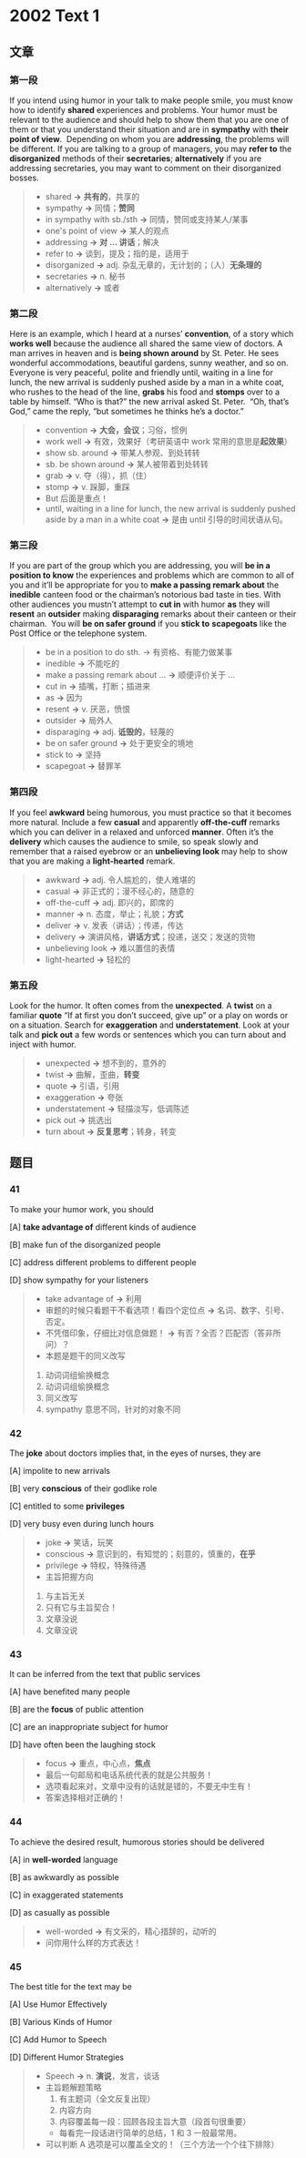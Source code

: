 # 2002 Text 1

## 文章

### 第一段

If you intend using humor in your talk to make people smile, you must know how to identify **shared** experiences and problems. Your humor must be relevant to the audience and should help to show them that you are one of them or that you understand their situation and are in **sympathy** with **their point of view**.  Depending on whom you are **addressing**, the problems will be different. If you are talking to a group of managers, you may **refer to** the **disorganized** methods of their **secretaries**; **alternatively** if you are addressing secretaries, you may want to comment on their disorganized bosses.

> - shared **→** **共有的**，共享的
> - sympathy  **→** 同情；**赞同**
> - in sympathy with sb./sth **→** 同情，赞同或支持某人/某事
> - one's point of view **→** 某人的观点
> - addressing **→** **对 ... 讲话**；解决
> - refer to **→** 谈到，提及；指的是，适用于
> - disorganized **→** adj. 杂乱无章的，无计划的；（人）**无条理的**
> - secretaries **→** n. 秘书
> - alternatively **→** 或者

### 第二段

Here is an example, which I heard at a nurses’ **convention**, of a story which **works well** because the audience all shared the same view of doctors. A man arrives in heaven and is **being shown around** by St. Peter. He sees wonderful accommodations, beautiful gardens, sunny weather, and so on. Everyone is very peaceful, polite and friendly until, waiting in a line for lunch, the new arrival is suddenly pushed aside by a man in a white coat, who rushes to the head of the line, **grabs** his food and **stomps** over to a table by himself. “Who is that?” the new arrival asked St. Peter.  “Oh, that’s God,” came the reply, “but sometimes he thinks he’s a doctor.”

> - convention **→** **大会，会议**；习俗，惯例
> - work well **→** 有效，效果好（考研英语中 work 常用的意思是**起效果**）
> - show sb. around **→** 带某人参观、到处转转
> - sb. be shown around **→** 某人被带着到处转转
> - grab **→** v. 夺（得），抓（住）
> - stomp **→** v. 跺脚，重踩
> - But 后面是重点！
> - until, waiting in a line for lunch, the new arrival is suddenly pushed aside by a man in a white coat **→** 是由 until 引导的时间状语从句。

### 第三段

If you are part of the group which you are addressing, you will **be in a position to know** the experiences and problems which are common to all of you and it’ll be appropriate for you to **make a passing remark about** the **inedible** canteen food or the chairman’s notorious bad taste in ties. With other audiences you mustn’t attempt to **cut in** with humor **as** they will **resent** an **outsider** making **disparaging** remarks about their canteen or their chairman.  You will **be on safer ground** if you **stick to** **scapegoats** like the Post Office or the telephone system.

> - be in a position to do sth. → 有资格、有能力做某事
> - inedible **→** 不能吃的
> - make a passing remark about ...  **→** 顺便评价关于 ... 
> - cut in **→** 插嘴，打断；插进来
> - as **→** 因为
> - resent **→** v. 厌恶，愤恨
> - outsider **→** 局外人
> - disparaging **→** adj. **诋毁的**，轻蔑的
> - be on safer ground **→** 处于更安全的境地
> - stick to **→** 坚持
> - scapegoat **→** 替罪羊

### 第四段

If you feel **awkward** being humorous, you must practice so that it becomes more natural. Include a few **casual** and apparently **off-the-cuff** remarks which you can deliver in a relaxed and unforced **manner**. Often it’s the **delivery** which causes the audience to smile, so speak slowly and remember that a raised eyebrow or an **unbelieving look** may help to show that you are making a **light-hearted** remark.

> - awkward **→** adj. 令人尴尬的，使人难堪的
> - casual **→** 非正式的；漫不经心的，随意的
> - off-the-cuff **→** adj. 即兴的，即席的
> - manner **→** n. 态度，举止；礼貌；**方式**
> - deliver **→** v. 发表（讲话）；传递，传达
> - delivery **→** 演讲风格，**讲话方式**；投递，送交；发送的货物
> - unbelieving look **→** 难以置信的表情
> - light-hearted **→** 轻松的

### 第五段

Look for the humor. It often comes from the **unexpected**. A **twist** on a familiar **quote** “If at first you don’t succeed, give up” or a play on words or on a situation. Search for **exaggeration** and **understatement**. Look at your talk and **pick out** a few words or sentences which you can turn about and inject with humor.

> - unexpected **→** 想不到的，意外的
> - twist **→** 曲解，歪曲，**转变**
> - quote **→** 引语，引用
> - exaggeration **→** 夸张
> - understatement **→** 轻描淡写，低调陈述
> - pick out **→** 挑选出
> - turn about **→** **反复思考**；转身，转变

## 题目

### 41

To make your humor work, you should

[A] **take advantage of** different kinds of audience

[B] make fun of the disorganized people

[C] address different problems to different people 

[D] show sympathy for your listeners

> - take advantage of **→** 利用
> - 审题的时候只看题干不看选项！看四个定位点 **→** 名词、数字、引号、否定。
> - 不凭借印象，仔细比对信息做题！ **→** 有否？全否？匹配否（答非所问）？
> - 本题是题干的同义改写
> 1. 动词词组偷换概念
> 2. 动词词组偷换概念
> 3. 同义改写
> 4. sympathy 意思不同，针对的对象不同

### 42

The **joke** about doctors implies that, in the eyes of nurses, they are

[A] impolite to new arrivals

[B] very **conscious** of their godlike role 

[C] entitled to some **privileges**

[D] very busy even during lunch hours

> - joke **→** 笑话，玩笑
> - conscious **→** 意识到的，有知觉的；刻意的，慎重的，**在乎**
> - privilege **→** 特权，特殊待遇
> - 主旨把握方向
> 1. 与主旨无关
> 2. 只有它与主旨契合！
> 3. 文章没说
> 4. 文章没说

### 43

It can be inferred from the text that public services

[A] have benefited many people

[B] are the **focus** of public attention

[C] are an inappropriate subject for humor 

[D] have often been the laughing stock

> - focus **→** 重点，中心点，**焦点**
> - 最后一句邮局和电话系统代表的就是公共服务！
> - 选项看起来对，文章中没有的话就是错的，不要无中生有！
> - 答案选择相对正确的！

### 44

To achieve the desired result, humorous stories should be delivered

[A] in **well-worded** language

[B] as awkwardly as possible 

[C] in exaggerated statements

[D] as casually as possible

> - well-worded **→** 有文采的，精心措辞的，动听的
> - 问你用什么样的方式表达！

### 45

The best title for the text may be

[A] Use Humor Effectively

[B] Various Kinds of Humor

[C] Add Humor to Speech

[D] Different Humor Strategies

> - Speech **→** n. **演说**，发言，谈话
> - 主旨题解题策略
> 	1. 有主题词（全文反复出现）
> 	2. 内容方向
> 	3. 内容覆盖每一段：回顾各段主旨大意（段首句很重要）
> 	- 每看完一段话进行简单的总结，1 和 3 一般最常用。
> - 可以判断 A 选项是可以覆盖全文的！（三个方法一个个往下排除）